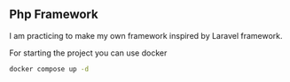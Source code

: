 ## Php Framework

I am practicing to make my own framework inspired by Laravel framework.

For starting the project you can use docker
```sh
docker compose up -d
```